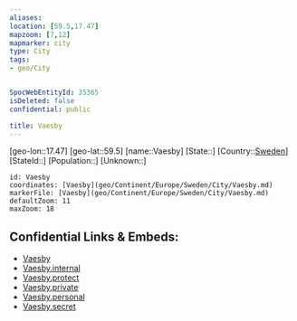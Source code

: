 ```yaml
---
aliases: 
location: [59.5,17.47]
mapzoom: [7,12] 
mapmarker: city 
type: City
tags:
- geo/City


SpocWebEntityId: 35365
isDeleted: false
confidential: public

title: Vaesby
---
```

[geo-lon::17.47]
[geo-lat::59.5]
[name::Vaesby]
[State::]
[Country::[Sweden](geo/Continent/Europe/Sweden.md)]
[StateId::]
[Population::]
[Unknown::]


```leaflet
id: Vaesby
coordinates: [Vaesby](geo/Continent/Europe/Sweden/City/Vaesby.md)
markerFile: [Vaesby](geo/Continent/Europe/Sweden/City/Vaesby.md)
defaultZoom: 11 
maxZoom: 18
```


## Confidential Links & Embeds: 
- [Vaesby](../../../../../../_public/geo/Continent/Europe/Sweden/City/Vaesby.md) 
- [Vaesby.internal](../../../../../../_internal/geo/Continent/Europe/Sweden/City/Vaesby.internal.md) 
- [Vaesby.protect](../../../../../../_protect/geo/Continent/Europe/Sweden/City/Vaesby.protect.md) 
- [Vaesby.private](../../../../../../_private/geo/Continent/Europe/Sweden/City/Vaesby.private.md) 
- [Vaesby.personal](../../../../../../_personal/geo/Continent/Europe/Sweden/City/Vaesby.personal.md) 
- [Vaesby.secret](../../../../../../_secret/geo/Continent/Europe/Sweden/City/Vaesby.secret.md) 
